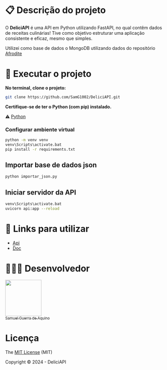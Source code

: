 

# :clipboard: Descrição do projeto 
O **DeliciAPI** é uma API em Python utilizando FastAPI, no qual contêm dados de receitas culinárias! 
Tive como objetivo estruturar uma aplicação consistente e eficaz, mesmo que simples.

Utilizei como base de dados o MongoDB utilizando dados do repositório [Afrodite](https://github.com/adrianosferreira/afrodite.json) 

# :rocket: Executar o projeto 

**No terminal, clone o projeto:**
```bash
git clone https://github.com/SamG1002/DeliciAPI.git
```

**Certifique-se de ter o Python (com pip) instalado.**

:warning: [Python](https://www.python.org/downloads/)

### Configurar ambiente virtual
```bash
python -m venv venv
venv\Scripts\activate.bat
pip install -r requirements.txt
```

## Importar base de dados json
```bash
python importar_json.py
```

## Iniciar servidor da API
```bash
venv\Scripts\activate.bat
uvicorn api:app --reload
```

# :link: Links para utilizar
* [Api](http://localhost:8000/)
* [Doc](http://localhost:8000/docs#/)


# 🧑🏿‍💻 Desenvolvedor

[<img loading="lazy" src="https://github.com/SamG1002/SpotifyML/assets/56116583/cf91dde7-cfad-4acf-9343-a1404eb9148e" width=115><br><sub>Samuel Guerra de Aquino</sub>](https://github.com/SamG1002) 

# Licença 

The [MIT License]() (MIT)

Copyright :copyright: 2024 - DeliciAPI

